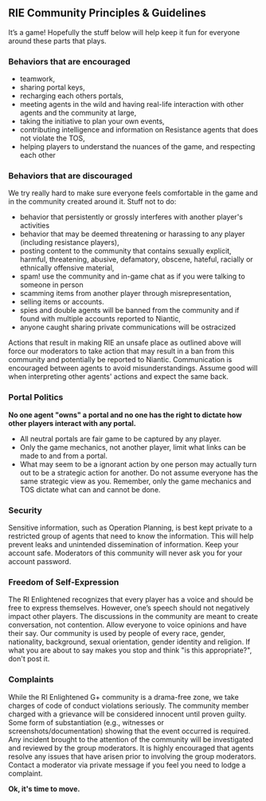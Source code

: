 ## RIE Community Principles & Guidelines


It’s a game! Hopefully the stuff below will help keep it fun for everyone around these parts that plays. 

### Behaviors that are encouraged
* teamwork,
* sharing portal keys,
* recharging each others portals,
* meeting agents in the wild and having real-life interaction with other agents and the community at large,
* taking the initiative to plan your own events,
* contributing intelligence and information on Resistance agents that does not violate the TOS,
* helping players to understand the nuances of the game, and respecting each other

### Behaviors that are discouraged
We try really hard to make sure everyone feels comfortable in the game and in the community created around it. Stuff not to do:
* behavior that persistently or grossly interferes with another player's activities
* behavior that may be deemed threatening or harassing to any player (including resistance players),
* posting content to the community that contains sexually explicit, harmful, threatening, abusive, defamatory, obscene, hateful, racially or ethnically offensive material, 
* spam! use the community and in-game chat as if you were talking to someone in person
* scamming items from another player through misrepresentation,
* selling items or accounts.
* spies and double agents will be banned from the community and if found with multiple accounts reported to Niantic, 
* anyone caught sharing private communications will be ostracized

Actions that result in making RIE an unsafe place as outlined above will force our moderators to take action that may result in a ban from this community and potentially be reported to Niantic.  Communication is encouraged between agents to avoid misunderstandings.   Assume good will when interpreting other agents' actions and expect the same back. 

### Portal Politics
**No one agent "owns" a portal and no one has the right to dictate how other players interact with any portal.**

* All neutral portals are fair game to be captured by any player.
* Only the game mechanics, not another player, limit what links can be made to and from a portal.
* What may seem to be a ignorant action by one person may actually turn out to be a strategic action for another. Do not assume everyone has the same strategic view as you. Remember, only the game mechanics and TOS dictate what can and cannot be done.

### Security

Sensitive information, such as Operation Planning, is best kept private to a restricted group of agents that need to know the information.  This will help prevent leaks and unintended dissemination of information.
Keep your account safe. Moderators of this community will never ask you for your account password. ﻿

### Freedom of Self-Expression
The RI Enlightened recognizes that every player has a voice and should be free to express themselves. However, one’s speech should not negatively impact other players. The discussions in the community are meant to create conversation, not contention. Allow everyone to voice opinions and have their say. Our community is used by people of every race, gender, nationality, background, sexual orientation, gender identity and religion. If what you are about to say makes you stop and think "is this appropriate?", don't post it.

### Complaints
While the RI Enlightened G+ community is a drama-free zone, we take charges of code of conduct violations seriously. The community member charged with a grievance will be considered innocent until proven guilty. Some form of substantiation (e.g., witnesses or screenshots/documentation) showing that the event occurred is required. Any incident brought to the attention of the community will be investigated and reviewed by the group moderators.  It is highly encouraged that agents resolve any issues that have arisen prior to involving the group moderators.
Contact a moderator via private message if you feel you need to lodge a complaint.

**Ok, it's time to move.**




